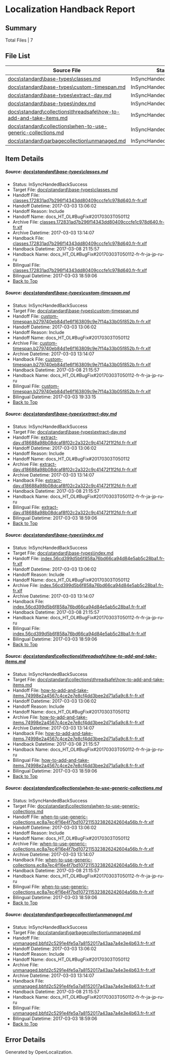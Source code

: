 # <a name='report-top'></a> Localization Handback Report

## Summary
 Total Files | 7

## File List
 Source File | Status | Details 
 ----------- | ------ | ------- 
 [docs\standard\base-types\classes.md](https://github.com/dotnet/docs/blob/90fe68f7f3c4b46502b5d3770b1a2d57c6af748a/docs/standard/base-types/classes.md) | InSyncHandedBackSuccess | [Details](#ae677af2590636fd144d8978a3500c37f9d336153329)
 [docs\standard\base-types\custom-timespan.md](https://github.com/dotnet/docs/blob/90fe68f7f3c4b46502b5d3770b1a2d57c6af748a/docs/standard/base-types/custom-timespan.md) | InSyncHandedBackSuccess | [Details](#bec60437d4345decaf38f2bbb9434922ac8896833338)
 [docs\standard\base-types\extract-day.md](https://github.com/dotnet/docs/blob/90fe68f7f3c4b46502b5d3770b1a2d57c6af748a/docs/standard/base-types/extract-day.md) | InSyncHandedBackSuccess | [Details](#1b9d1d497524e62e5758c9be7be7b586a421a2583344)
 [docs\standard\base-types\index.md](https://github.com/dotnet/docs/blob/90fe68f7f3c4b46502b5d3770b1a2d57c6af748a/docs/standard/base-types/index.md) | InSyncHandedBackSuccess | [Details](#2be90e0a3e6627152532ff607768dbbb333045d73348)
 [docs\standard\collections\threadsafe\how-to-add-and-take-items.md](https://github.com/dotnet/docs/blob/90fe68f7f3c4b46502b5d3770b1a2d57c6af748a/docs/standard/collections/threadsafe/how-to-add-and-take-items.md) | InSyncHandedBackSuccess | [Details](#e560eb44f783aaa50ec335df4f3171090d238f323388)
 [docs\standard\collections\when-to-use-generic-collections.md](https://github.com/dotnet/docs/blob/90fe68f7f3c4b46502b5d3770b1a2d57c6af748a/docs/standard/collections/when-to-use-generic-collections.md) | InSyncHandedBackSuccess | [Details](#bde317c165981775330e1d0d8261d355e2401bc93395)
 [docs\standard\garbagecollection\unmanaged.md](https://github.com/dotnet/docs/blob/90fe68f7f3c4b46502b5d3770b1a2d57c6af748a/docs/standard/garbagecollection/unmanaged.md) | InSyncHandedBackSuccess | [Details](#43ad8829de51775b23d1e00d9b4e2a4f4b240e943423)

## Item Details
##### <a name='ae677af2590636fd144d8978a3500c37f9d336153329'></a> Source: [docs\standard\base-types\classes.md](https://github.com/dotnet/docs/blob/90fe68f7f3c4b46502b5d3770b1a2d57c6af748a/docs/standard/base-types/classes.md)
* Status: InSyncHandedBackSuccess
* Target File: [docs\standard\base-types\classes.md](https://github.com/dotnet/docs.fr-fr/blob/3c9fbd59bdabaa7f23a763cca0336cae277b62a8/docs/standard/base-types/classes.md)
* Handoff File: [classes.172831ad7b296f14343dd80409cccfe1c978d640.fr-fr.xlf](https://github.com/dotnet/docs.handoff/blob/709944b0342598d42fa17a58b2078cf8216b03c8/ol-handoff/dotnet/docs.fr-fr/master/dotnet-core/classes.172831ad7b296f14343dd80409cccfe1c978d640.fr-fr.xlf)
* Handoff Datetime: 2017-03-03 13:06:02
* Handoff Reason: Include
* Handoff Name: docs_HT_OL#BugFix#20170303T050112
* Archive File: [classes.172831ad7b296f14343dd80409cccfe1c978d640.fr-fr.xlf](https://github.com/dotnet/docs.handoff/blob/a4f791050186deb01495fb1d01d66d6ddeea053e/ol-archive/dotnet/docs.fr-fr/master/dotnet-core/classes.172831ad7b296f14343dd80409cccfe1c978d640.fr-fr.xlf)
* Archive Datetime: 2017-03-03 13:14:07
* Handback File: [classes.172831ad7b296f14343dd80409cccfe1c978d640.fr-fr.xlf](https://github.com/dotnet/docs.handback/blob/10d263245da09b6cb39c1a6f56344d21412c33b3/ol-handback/dotnet/docs.fr-fr/master/dotnet-core/classes.172831ad7b296f14343dd80409cccfe1c978d640.fr-fr.xlf)
* Handback Datetime: 2017-03-08 21:15:57
* Handback Name: docs_HT_OL#BugFix#20170303T050112-fr-fr-ja-jp-ru-ru
* Bilingual File: [classes.172831ad7b296f14343dd80409cccfe1c978d640.fr-fr.xlf](https://github.com/dotnet/docs.handback/blob/3bf117eecd2b0a0bb16ed1d0651b4641f42e64cc/ol-handback/dotnet/docs.fr-fr/master/dotnet-core/classes.172831ad7b296f14343dd80409cccfe1c978d640.fr-fr.xlf)
* Bilingual Datetime: 2017-03-03 18:59:06
* [Back to Top](#report-top)

##### <a name='bec60437d4345decaf38f2bbb9434922ac8896833338'></a> Source: [docs\standard\base-types\custom-timespan.md](https://github.com/dotnet/docs/blob/90fe68f7f3c4b46502b5d3770b1a2d57c6af748a/docs/standard/base-types/custom-timespan.md)
* Status: InSyncHandedBackSuccess
* Target File: [docs\standard\base-types\custom-timespan.md](https://github.com/dotnet/docs.fr-fr/blob/3c9fbd59bdabaa7f23a763cca0336cae277b62a8/docs/standard/base-types/custom-timespan.md)
* Handoff File: [custom-timespan.b279740eb84d1e6f163809c9e7f14a33b05f852b.fr-fr.xlf](https://github.com/dotnet/docs.handoff/blob/709944b0342598d42fa17a58b2078cf8216b03c8/ol-handoff/dotnet/docs.fr-fr/master/dotnet-core/custom-timespan.b279740eb84d1e6f163809c9e7f14a33b05f852b.fr-fr.xlf)
* Handoff Datetime: 2017-03-03 13:06:02
* Handoff Reason: Include
* Handoff Name: docs_HT_OL#BugFix#20170303T050112
* Archive File: [custom-timespan.b279740eb84d1e6f163809c9e7f14a33b05f852b.fr-fr.xlf](https://github.com/dotnet/docs.handoff/blob/a4f791050186deb01495fb1d01d66d6ddeea053e/ol-archive/dotnet/docs.fr-fr/master/dotnet-core/custom-timespan.b279740eb84d1e6f163809c9e7f14a33b05f852b.fr-fr.xlf)
* Archive Datetime: 2017-03-03 13:14:07
* Handback File: [custom-timespan.b279740eb84d1e6f163809c9e7f14a33b05f852b.fr-fr.xlf](https://github.com/dotnet/docs.handback/blob/10d263245da09b6cb39c1a6f56344d21412c33b3/ol-handback/dotnet/docs.fr-fr/master/dotnet-core/custom-timespan.b279740eb84d1e6f163809c9e7f14a33b05f852b.fr-fr.xlf)
* Handback Datetime: 2017-03-08 21:15:57
* Handback Name: docs_HT_OL#BugFix#20170303T050112-fr-fr-ja-jp-ru-ru
* Bilingual File: [custom-timespan.b279740eb84d1e6f163809c9e7f14a33b05f852b.fr-fr.xlf](https://github.com/dotnet/docs.handback/blob/d44281951c0e001595d39780af0883de034b972d/ol-handback/dotnet/docs.fr-fr/master/dotnet-core/custom-timespan.b279740eb84d1e6f163809c9e7f14a33b05f852b.fr-fr.xlf)
* Bilingual Datetime: 2017-03-03 19:33:15
* [Back to Top](#report-top)

##### <a name='1b9d1d497524e62e5758c9be7be7b586a421a2583344'></a> Source: [docs\standard\base-types\extract-day.md](https://github.com/dotnet/docs/blob/90fe68f7f3c4b46502b5d3770b1a2d57c6af748a/docs/standard/base-types/extract-day.md)
* Status: InSyncHandedBackSuccess
* Target File: [docs\standard\base-types\extract-day.md](https://github.com/dotnet/docs.fr-fr/blob/3c9fbd59bdabaa7f23a763cca0336cae277b62a8/docs/standard/base-types/extract-day.md)
* Handoff File: [extract-day.d18688a98b08dcaf8f02c2a322c9c41472f1f2fd.fr-fr.xlf](https://github.com/dotnet/docs.handoff/blob/709944b0342598d42fa17a58b2078cf8216b03c8/ol-handoff/dotnet/docs.fr-fr/master/dotnet-core/extract-day.d18688a98b08dcaf8f02c2a322c9c41472f1f2fd.fr-fr.xlf)
* Handoff Datetime: 2017-03-03 13:06:02
* Handoff Reason: Include
* Handoff Name: docs_HT_OL#BugFix#20170303T050112
* Archive File: [extract-day.d18688a98b08dcaf8f02c2a322c9c41472f1f2fd.fr-fr.xlf](https://github.com/dotnet/docs.handoff/blob/a4f791050186deb01495fb1d01d66d6ddeea053e/ol-archive/dotnet/docs.fr-fr/master/dotnet-core/extract-day.d18688a98b08dcaf8f02c2a322c9c41472f1f2fd.fr-fr.xlf)
* Archive Datetime: 2017-03-03 13:14:07
* Handback File: [extract-day.d18688a98b08dcaf8f02c2a322c9c41472f1f2fd.fr-fr.xlf](https://github.com/dotnet/docs.handback/blob/10d263245da09b6cb39c1a6f56344d21412c33b3/ol-handback/dotnet/docs.fr-fr/master/dotnet-core/extract-day.d18688a98b08dcaf8f02c2a322c9c41472f1f2fd.fr-fr.xlf)
* Handback Datetime: 2017-03-08 21:15:57
* Handback Name: docs_HT_OL#BugFix#20170303T050112-fr-fr-ja-jp-ru-ru
* Bilingual File: [extract-day.d18688a98b08dcaf8f02c2a322c9c41472f1f2fd.fr-fr.xlf](https://github.com/dotnet/docs.handback/blob/3bf117eecd2b0a0bb16ed1d0651b4641f42e64cc/ol-handback/dotnet/docs.fr-fr/master/dotnet-core/extract-day.d18688a98b08dcaf8f02c2a322c9c41472f1f2fd.fr-fr.xlf)
* Bilingual Datetime: 2017-03-03 18:59:06
* [Back to Top](#report-top)

##### <a name='2be90e0a3e6627152532ff607768dbbb333045d73348'></a> Source: [docs\standard\base-types\index.md](https://github.com/dotnet/docs/blob/90fe68f7f3c4b46502b5d3770b1a2d57c6af748a/docs/standard/base-types/index.md)
* Status: InSyncHandedBackSuccess
* Target File: [docs\standard\base-types\index.md](https://github.com/dotnet/docs.fr-fr/blob/3c9fbd59bdabaa7f23a763cca0336cae277b62a8/docs/standard/base-types/index.md)
* Handoff File: [index.56cd399d5b6f858a76bd66ca94d84e5ab5c28ba1.fr-fr.xlf](https://github.com/dotnet/docs.handoff/blob/709944b0342598d42fa17a58b2078cf8216b03c8/ol-handoff/dotnet/docs.fr-fr/master/dotnet-core/index.56cd399d5b6f858a76bd66ca94d84e5ab5c28ba1.fr-fr.xlf)
* Handoff Datetime: 2017-03-03 13:06:02
* Handoff Reason: Include
* Handoff Name: docs_HT_OL#BugFix#20170303T050112
* Archive File: [index.56cd399d5b6f858a76bd66ca94d84e5ab5c28ba1.fr-fr.xlf](https://github.com/dotnet/docs.handoff/blob/a4f791050186deb01495fb1d01d66d6ddeea053e/ol-archive/dotnet/docs.fr-fr/master/dotnet-core/index.56cd399d5b6f858a76bd66ca94d84e5ab5c28ba1.fr-fr.xlf)
* Archive Datetime: 2017-03-03 13:14:07
* Handback File: [index.56cd399d5b6f858a76bd66ca94d84e5ab5c28ba1.fr-fr.xlf](https://github.com/dotnet/docs.handback/blob/10d263245da09b6cb39c1a6f56344d21412c33b3/ol-handback/dotnet/docs.fr-fr/master/dotnet-core/index.56cd399d5b6f858a76bd66ca94d84e5ab5c28ba1.fr-fr.xlf)
* Handback Datetime: 2017-03-08 21:15:57
* Handback Name: docs_HT_OL#BugFix#20170303T050112-fr-fr-ja-jp-ru-ru
* Bilingual File: [index.56cd399d5b6f858a76bd66ca94d84e5ab5c28ba1.fr-fr.xlf](https://github.com/dotnet/docs.handback/blob/3bf117eecd2b0a0bb16ed1d0651b4641f42e64cc/ol-handback/dotnet/docs.fr-fr/master/dotnet-core/index.56cd399d5b6f858a76bd66ca94d84e5ab5c28ba1.fr-fr.xlf)
* Bilingual Datetime: 2017-03-03 18:59:06
* [Back to Top](#report-top)

##### <a name='e560eb44f783aaa50ec335df4f3171090d238f323388'></a> Source: [docs\standard\collections\threadsafe\how-to-add-and-take-items.md](https://github.com/dotnet/docs/blob/90fe68f7f3c4b46502b5d3770b1a2d57c6af748a/docs/standard/collections/threadsafe/how-to-add-and-take-items.md)
* Status: InSyncHandedBackSuccess
* Target File: [docs\standard\collections\threadsafe\how-to-add-and-take-items.md](https://github.com/dotnet/docs.fr-fr/blob/3c9fbd59bdabaa7f23a763cca0336cae277b62a8/docs/standard/collections/threadsafe/how-to-add-and-take-items.md)
* Handoff File: [how-to-add-and-take-items.74998e2a4567c4ce2e7e8cf4dd3bee2d71a5a9c8.fr-fr.xlf](https://github.com/dotnet/docs.handoff/blob/709944b0342598d42fa17a58b2078cf8216b03c8/ol-handoff/dotnet/docs.fr-fr/master/dotnet-core/how-to-add-and-take-items.74998e2a4567c4ce2e7e8cf4dd3bee2d71a5a9c8.fr-fr.xlf)
* Handoff Datetime: 2017-03-03 13:06:02
* Handoff Reason: Include
* Handoff Name: docs_HT_OL#BugFix#20170303T050112
* Archive File: [how-to-add-and-take-items.74998e2a4567c4ce2e7e8cf4dd3bee2d71a5a9c8.fr-fr.xlf](https://github.com/dotnet/docs.handoff/blob/a4f791050186deb01495fb1d01d66d6ddeea053e/ol-archive/dotnet/docs.fr-fr/master/dotnet-core/how-to-add-and-take-items.74998e2a4567c4ce2e7e8cf4dd3bee2d71a5a9c8.fr-fr.xlf)
* Archive Datetime: 2017-03-03 13:14:07
* Handback File: [how-to-add-and-take-items.74998e2a4567c4ce2e7e8cf4dd3bee2d71a5a9c8.fr-fr.xlf](https://github.com/dotnet/docs.handback/blob/10d263245da09b6cb39c1a6f56344d21412c33b3/ol-handback/dotnet/docs.fr-fr/master/dotnet-core/how-to-add-and-take-items.74998e2a4567c4ce2e7e8cf4dd3bee2d71a5a9c8.fr-fr.xlf)
* Handback Datetime: 2017-03-08 21:15:57
* Handback Name: docs_HT_OL#BugFix#20170303T050112-fr-fr-ja-jp-ru-ru
* Bilingual File: [how-to-add-and-take-items.74998e2a4567c4ce2e7e8cf4dd3bee2d71a5a9c8.fr-fr.xlf](https://github.com/dotnet/docs.handback/blob/3bf117eecd2b0a0bb16ed1d0651b4641f42e64cc/ol-handback/dotnet/docs.fr-fr/master/dotnet-core/how-to-add-and-take-items.74998e2a4567c4ce2e7e8cf4dd3bee2d71a5a9c8.fr-fr.xlf)
* Bilingual Datetime: 2017-03-03 18:59:06
* [Back to Top](#report-top)

##### <a name='bde317c165981775330e1d0d8261d355e2401bc93395'></a> Source: [docs\standard\collections\when-to-use-generic-collections.md](https://github.com/dotnet/docs/blob/90fe68f7f3c4b46502b5d3770b1a2d57c6af748a/docs/standard/collections/when-to-use-generic-collections.md)
* Status: InSyncHandedBackSuccess
* Target File: [docs\standard\collections\when-to-use-generic-collections.md](https://github.com/dotnet/docs.fr-fr/blob/3c9fbd59bdabaa7f23a763cca0336cae277b62a8/docs/standard/collections/when-to-use-generic-collections.md)
* Handoff File: [when-to-use-generic-collections.ec8a7ec4f16e4f7bd1072115323826242604a56b.fr-fr.xlf](https://github.com/dotnet/docs.handoff/blob/709944b0342598d42fa17a58b2078cf8216b03c8/ol-handoff/dotnet/docs.fr-fr/master/dotnet-core/when-to-use-generic-collections.ec8a7ec4f16e4f7bd1072115323826242604a56b.fr-fr.xlf)
* Handoff Datetime: 2017-03-03 13:06:02
* Handoff Reason: Include
* Handoff Name: docs_HT_OL#BugFix#20170303T050112
* Archive File: [when-to-use-generic-collections.ec8a7ec4f16e4f7bd1072115323826242604a56b.fr-fr.xlf](https://github.com/dotnet/docs.handoff/blob/a4f791050186deb01495fb1d01d66d6ddeea053e/ol-archive/dotnet/docs.fr-fr/master/dotnet-core/when-to-use-generic-collections.ec8a7ec4f16e4f7bd1072115323826242604a56b.fr-fr.xlf)
* Archive Datetime: 2017-03-03 13:14:07
* Handback File: [when-to-use-generic-collections.ec8a7ec4f16e4f7bd1072115323826242604a56b.fr-fr.xlf](https://github.com/dotnet/docs.handback/blob/10d263245da09b6cb39c1a6f56344d21412c33b3/ol-handback/dotnet/docs.fr-fr/master/dotnet-core/when-to-use-generic-collections.ec8a7ec4f16e4f7bd1072115323826242604a56b.fr-fr.xlf)
* Handback Datetime: 2017-03-08 21:15:57
* Handback Name: docs_HT_OL#BugFix#20170303T050112-fr-fr-ja-jp-ru-ru
* Bilingual File: [when-to-use-generic-collections.ec8a7ec4f16e4f7bd1072115323826242604a56b.fr-fr.xlf](https://github.com/dotnet/docs.handback/blob/3bf117eecd2b0a0bb16ed1d0651b4641f42e64cc/ol-handback/dotnet/docs.fr-fr/master/dotnet-core/when-to-use-generic-collections.ec8a7ec4f16e4f7bd1072115323826242604a56b.fr-fr.xlf)
* Bilingual Datetime: 2017-03-03 18:59:06
* [Back to Top](#report-top)

##### <a name='43ad8829de51775b23d1e00d9b4e2a4f4b240e943423'></a> Source: [docs\standard\garbagecollection\unmanaged.md](https://github.com/dotnet/docs/blob/90fe68f7f3c4b46502b5d3770b1a2d57c6af748a/docs/standard/garbagecollection/unmanaged.md)
* Status: InSyncHandedBackSuccess
* Target File: [docs\standard\garbagecollection\unmanaged.md](https://github.com/dotnet/docs.fr-fr/blob/3c9fbd59bdabaa7f23a763cca0336cae277b62a8/docs/standard/garbagecollection/unmanaged.md)
* Handoff File: [unmanaged.bbfd2c5291e4fe5a7a8152017a43aa7a4e3e4b63.fr-fr.xlf](https://github.com/dotnet/docs.handoff/blob/709944b0342598d42fa17a58b2078cf8216b03c8/ol-handoff/dotnet/docs.fr-fr/master/dotnet-core/unmanaged.bbfd2c5291e4fe5a7a8152017a43aa7a4e3e4b63.fr-fr.xlf)
* Handoff Datetime: 2017-03-03 13:06:02
* Handoff Reason: Include
* Handoff Name: docs_HT_OL#BugFix#20170303T050112
* Archive File: [unmanaged.bbfd2c5291e4fe5a7a8152017a43aa7a4e3e4b63.fr-fr.xlf](https://github.com/dotnet/docs.handoff/blob/a4f791050186deb01495fb1d01d66d6ddeea053e/ol-archive/dotnet/docs.fr-fr/master/dotnet-core/unmanaged.bbfd2c5291e4fe5a7a8152017a43aa7a4e3e4b63.fr-fr.xlf)
* Archive Datetime: 2017-03-03 13:14:07
* Handback File: [unmanaged.bbfd2c5291e4fe5a7a8152017a43aa7a4e3e4b63.fr-fr.xlf](https://github.com/dotnet/docs.handback/blob/10d263245da09b6cb39c1a6f56344d21412c33b3/ol-handback/dotnet/docs.fr-fr/master/dotnet-core/unmanaged.bbfd2c5291e4fe5a7a8152017a43aa7a4e3e4b63.fr-fr.xlf)
* Handback Datetime: 2017-03-08 21:15:57
* Handback Name: docs_HT_OL#BugFix#20170303T050112-fr-fr-ja-jp-ru-ru
* Bilingual File: [unmanaged.bbfd2c5291e4fe5a7a8152017a43aa7a4e3e4b63.fr-fr.xlf](https://github.com/dotnet/docs.handback/blob/3bf117eecd2b0a0bb16ed1d0651b4641f42e64cc/ol-handback/dotnet/docs.fr-fr/master/dotnet-core/unmanaged.bbfd2c5291e4fe5a7a8152017a43aa7a4e3e4b63.fr-fr.xlf)
* Bilingual Datetime: 2017-03-03 18:59:06
* [Back to Top](#report-top)


## Error Details

Generated by OpenLocalization.
